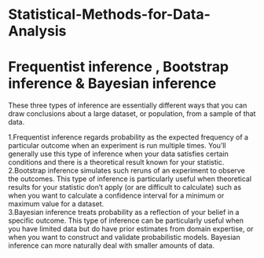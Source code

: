 # Statistical-Methods-for-Data-Analysis
# Frequentist inference , Bootstrap inference & Bayesian inference
These three types of inference are essentially different ways that you can draw conclusions about a large dataset, or population, from a sample of that data.

1.Frequentist inference regards probability as the expected frequency of a particular outcome when an experiment is run multiple times. You’ll generally use this type of inference when your data satisfies certain conditions and there is a theoretical result known for your statistic.
2.Bootstrap inference simulates such reruns of an experiment to observe the outcomes. This type of inference is particularly useful when theoretical results for your statistic don’t apply (or are difficult to calculate) such as when you want to calculate a confidence interval for a minimum or maximum value for a dataset.  
3.Bayesian inference treats probability as a reflection of your belief in a specific outcome. This type of inference can be particularly useful when you have limited data but do have prior estimates from domain expertise, or when you want to construct and validate probabilistic models. Bayesian inference can more naturally deal with smaller amounts of data.
